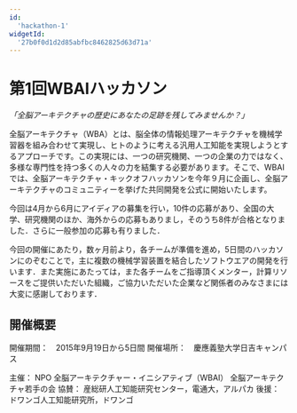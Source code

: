 ```yaml
---
id:
  'hackathon-1'
widgetId:
  '27b0f0d1d2d85abfbc8462825d63d71a'
---
```


# 第1回WBAIハッカソン

_「全脳アーキテクチャの歴史にあなたの足跡を残してみませんか？」_

全脳アーキテクチャ（WBA）とは、脳全体の情報処理アーキテクチャを機械学習器を組み合わせて実現し、ヒトのように考える汎用人工知能を実現しようとするアプローチです。この実現には、一つの研究機関、一つの企業の力ではなく、多様な専門性を持つ多くの人々の力を結集する必要があります。そこで、WBAIでは、全脳アーキテクチャ・キックオフハッカソンを今年９月に企画し、全脳アーキテクチャのコミュニティーを挙げた共同開発を公式に開始いたします。

今回は4月から6月にアイディアの募集を行い，10件の応募があり、全国の大学、研究機関のほか、海外からの応募もありまし，そのうち8件が合格となりました．さらに一般参加の応募も有りました．

今回の開催にあたり，数ヶ月前より，各チームが準備を進め，5日間のハッカソンにのぞむことで，主に複数の機械学習装置を結合したソフトウエアの開発を行います．また実施にあたっては，また各チームをご指導頂くメンター，計算リソースをご提供いただいた組織，ご協力いただいた企業など関係者のみなさまには大変に感謝しております．

## 開催概要
開催期間：　2015年9月19日から5日間
開催場所：　慶應義塾大学日吉キャンパス

主催：
NPO 全脳アーキテクチャー・イニシアティブ（WBAI）
全脳アーキテクチャ若手の会
協賛：
産総研人工知能研究センター，電通大，アルパカ
後援：
ドワンゴ人工知能研究所，ドワンゴ
